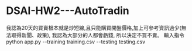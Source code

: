 # DSAI-HW2---AutoTradin
我認為20天的買賣根本就是炒短線,且只能購買開盤價格,加上可參考資訊過少(無法取得新聞、政策), 我認為大部分的人都會虧錢, 所以決定不買不賣。
輸入指令 python app.py --training training.csv --testing testing.csv
